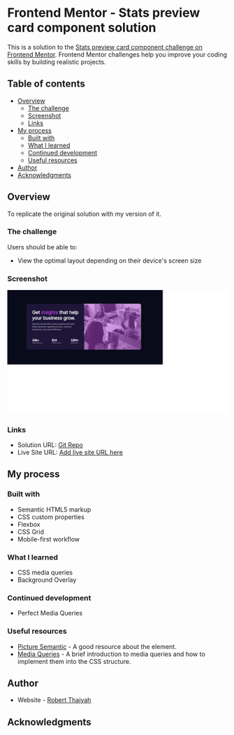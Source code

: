 # Frontend Mentor - Stats preview card component solution

This is a solution to the [Stats preview card component challenge on Frontend Mentor](https://www.frontendmentor.io/challenges/stats-preview-card-component-8JqbgoU62). Frontend Mentor challenges help you improve your coding skills by building realistic projects. 

## Table of contents

- [Overview](#overview)
  - [The challenge](#the-challenge)
  - [Screenshot](#screenshot)
  - [Links](#links)
- [My process](#my-process)
  - [Built with](#built-with)
  - [What I learned](#what-i-learned)
  - [Continued development](#continued-development)
  - [Useful resources](#useful-resources)
- [Author](#author)
- [Acknowledgments](#acknowledgments)



## Overview

To replicate the original solution with my version of it.

### The challenge

Users should be able to:

- View the optimal layout depending on their device's screen size

### Screenshot

![](./images/screenshot.png)

### Links

- Solution URL: [Git Repo](https://github.com/Robert-Thaiyah/stats-preview-card)
- Live Site URL: [Add live site URL here](https://your-live-site-url.com)

## My process

### Built with

- Semantic HTML5 markup
- CSS custom properties
- Flexbox
- CSS Grid
- Mobile-first workflow

### What I learned

- CSS media queries
- Background Overlay

### Continued development

- Perfect Media Queries

### Useful resources

- [Picture Semantic](https://developer.mozilla.org/en-US/docs/Web/HTML/Element/picture) - A good resource about the <picture> element. 
- [Media Queries](https://css-tricks.com/a-complete-guide-to-css-media-queries/) - A brief introduction to media queries and how to implement them into the CSS structure.

## Author

- Website - [Robert Thaiyah](https://github.com/Robert-Thaiyah)

## Acknowledgments


